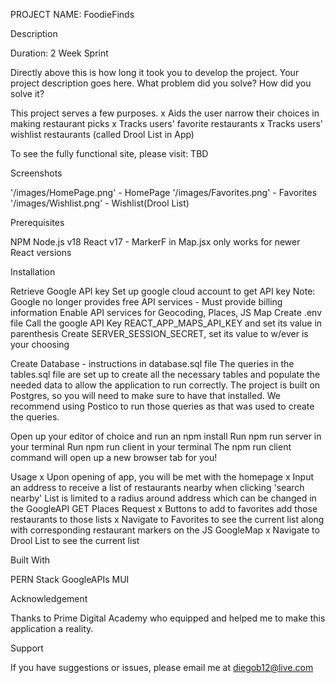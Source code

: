 PROJECT NAME: FoodieFinds

Description

Duration: 2 Week Sprint

Directly above this is how long it took you to develop the project. Your project description goes here. What problem did you solve? How did you solve it?

This project serves a few purposes.
x Aids the user narrow their choices in making restaurant picks
x Tracks users' favorite restaurants
x Tracks users' wishlist restaurants (called Drool List in App) 

To see the fully functional site, please visit: TBD

Screenshots

'/images/HomePage.png' - HomePage
'/images/Favorites.png' - Favorites
'/images/Wishlist.png' - Wishlist(Drool List)

Prerequisites

NPM
Node.js v18
React v17 - MarkerF in Map.jsx only works for newer React versions

Installation

Retrieve Google API key
  Set up google cloud account to get API key
  Note: Google no longer provides free API services - Must provide billing information
  Enable API services for Geocoding, Places, JS Map
Create .env file
Call the google API Key REACT_APP_MAPS_API_KEY and set its value in parenthesis
Create SERVER_SESSION_SECRET, set its value to w/ever is your choosing

Create Database - instructions in database.sql file
The queries in the tables.sql file are set up to create all the necessary tables and populate the needed data to allow the application to run correctly. The project is built on Postgres, so you will need to make sure to have that installed. We recommend using Postico to run those queries as that was used to create the queries.

Open up your editor of choice and run an npm install
Run npm run server in your terminal
Run npm run client in your terminal
The npm run client command will open up a new browser tab for you!

Usage
x Upon opening of app, you will be met with the homepage
x Input an address to receive a list of restaurants nearby when clicking 'search nearby'
    List is limited to a radius around address which can be changed in the GoogleAPI GET Places Request
x Buttons to add to favorites add those restaurants to those lists
x Navigate to Favorites to see the current list along with corresponding restaurant markers on the JS GoogleMap
x Navigate to Drool List to see the current list

Built With

PERN Stack
GoogleAPIs
MUI

Acknowledgement

Thanks to Prime Digital Academy who equipped and helped me to make this application a reality.

Support

If you have suggestions or issues, please email me at diegob12@live.com
